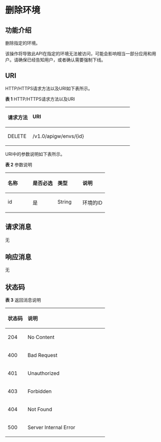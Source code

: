 # 删除环境<a name="apig-zh-api-180713054"></a>

## 功能介绍<a name="section46666531"></a>

删除指定的环境。

该操作将导致此API在指定的环境无法被访问，可能会影响相当一部分应用和用户。请确保已经告知用户，或者确认需要强制下线。

## URI<a name="section17345600"></a>

HTTP/HTTPS请求方法以及URI如下表所示。

**表 1**  HTTP/HTTPS请求方法以及URI

<a name="table34653453"></a>
<table><thead align="left"><tr id="row50089110"><th class="cellrowborder" valign="top" width="20%" id="mcps1.2.3.1.1"><p id="p30686111"><a name="p30686111"></a><a name="p30686111"></a>请求方法</p>
</th>
<th class="cellrowborder" valign="top" width="80%" id="mcps1.2.3.1.2"><p id="p2547097"><a name="p2547097"></a><a name="p2547097"></a>URI</p>
</th>
</tr>
</thead>
<tbody><tr id="row4988332"><td class="cellrowborder" valign="top" width="20%" headers="mcps1.2.3.1.1 "><p id="p1401727"><a name="p1401727"></a><a name="p1401727"></a>DELETE</p>
</td>
<td class="cellrowborder" valign="top" width="80%" headers="mcps1.2.3.1.2 "><p id="p46431034"><a name="p46431034"></a><a name="p46431034"></a>/v1.0/apigw/envs/{id}</p>
</td>
</tr>
</tbody>
</table>

URI中的参数说明如下表所示。

**表 2**  参数说明

<a name="table2817414"></a>
<table><thead align="left"><tr id="row39899899"><th class="cellrowborder" valign="top" width="25%" id="mcps1.2.5.1.1"><p id="p10666353"><a name="p10666353"></a><a name="p10666353"></a>名称</p>
</th>
<th class="cellrowborder" valign="top" width="25%" id="mcps1.2.5.1.2"><p id="p58668264"><a name="p58668264"></a><a name="p58668264"></a>是否必选</p>
</th>
<th class="cellrowborder" valign="top" width="25%" id="mcps1.2.5.1.3"><p id="p54508935"><a name="p54508935"></a><a name="p54508935"></a>类型</p>
</th>
<th class="cellrowborder" valign="top" width="25%" id="mcps1.2.5.1.4"><p id="p53147639"><a name="p53147639"></a><a name="p53147639"></a>说明</p>
</th>
</tr>
</thead>
<tbody><tr id="row9991520"><td class="cellrowborder" valign="top" width="25%" headers="mcps1.2.5.1.1 "><p id="p4006761"><a name="p4006761"></a><a name="p4006761"></a>id</p>
</td>
<td class="cellrowborder" valign="top" width="25%" headers="mcps1.2.5.1.2 "><p id="p56112186"><a name="p56112186"></a><a name="p56112186"></a>是</p>
</td>
<td class="cellrowborder" valign="top" width="25%" headers="mcps1.2.5.1.3 "><p id="p48793212"><a name="p48793212"></a><a name="p48793212"></a>String</p>
</td>
<td class="cellrowborder" valign="top" width="25%" headers="mcps1.2.5.1.4 "><p id="p59936086"><a name="p59936086"></a><a name="p59936086"></a>环境的ID</p>
</td>
</tr>
</tbody>
</table>

## 请求消息<a name="section21892675"></a>

无

## 响应消息<a name="section28476231"></a>

无

## 状态码<a name="section62816349"></a>

**表 3**  返回消息说明

<a name="table49830901"></a>
<table><thead align="left"><tr id="row9625088"><th class="cellrowborder" valign="top" width="20%" id="mcps1.2.3.1.1"><p id="p41434644"><a name="p41434644"></a><a name="p41434644"></a>状态码</p>
</th>
<th class="cellrowborder" valign="top" width="80%" id="mcps1.2.3.1.2"><p id="p762997"><a name="p762997"></a><a name="p762997"></a>说明</p>
</th>
</tr>
</thead>
<tbody><tr id="row61802762"><td class="cellrowborder" valign="top" width="20%" headers="mcps1.2.3.1.1 "><p id="p39967803"><a name="p39967803"></a><a name="p39967803"></a>204</p>
</td>
<td class="cellrowborder" valign="top" width="80%" headers="mcps1.2.3.1.2 "><p id="p16166642"><a name="p16166642"></a><a name="p16166642"></a>No Content</p>
</td>
</tr>
<tr id="row11282050"><td class="cellrowborder" valign="top" width="20%" headers="mcps1.2.3.1.1 "><p id="p41430842"><a name="p41430842"></a><a name="p41430842"></a>400</p>
</td>
<td class="cellrowborder" valign="top" width="80%" headers="mcps1.2.3.1.2 "><p id="p455018"><a name="p455018"></a><a name="p455018"></a>Bad Request</p>
</td>
</tr>
<tr id="row4095167"><td class="cellrowborder" valign="top" width="20%" headers="mcps1.2.3.1.1 "><p id="p63273111"><a name="p63273111"></a><a name="p63273111"></a>401</p>
</td>
<td class="cellrowborder" valign="top" width="80%" headers="mcps1.2.3.1.2 "><p id="p24848380"><a name="p24848380"></a><a name="p24848380"></a>Unauthorized</p>
</td>
</tr>
<tr id="row22308830"><td class="cellrowborder" valign="top" width="20%" headers="mcps1.2.3.1.1 "><p id="p62184833"><a name="p62184833"></a><a name="p62184833"></a>403</p>
</td>
<td class="cellrowborder" valign="top" width="80%" headers="mcps1.2.3.1.2 "><p id="p3806692"><a name="p3806692"></a><a name="p3806692"></a>Forbidden</p>
</td>
</tr>
<tr id="row34260229"><td class="cellrowborder" valign="top" width="20%" headers="mcps1.2.3.1.1 "><p id="p23615147"><a name="p23615147"></a><a name="p23615147"></a>404</p>
</td>
<td class="cellrowborder" valign="top" width="80%" headers="mcps1.2.3.1.2 "><p id="p33778791"><a name="p33778791"></a><a name="p33778791"></a>Not Found</p>
</td>
</tr>
<tr id="row35573663"><td class="cellrowborder" valign="top" width="20%" headers="mcps1.2.3.1.1 "><p id="p62894484"><a name="p62894484"></a><a name="p62894484"></a>500</p>
</td>
<td class="cellrowborder" valign="top" width="80%" headers="mcps1.2.3.1.2 "><p id="p14947689"><a name="p14947689"></a><a name="p14947689"></a>Server Internal Error</p>
</td>
</tr>
</tbody>
</table>

